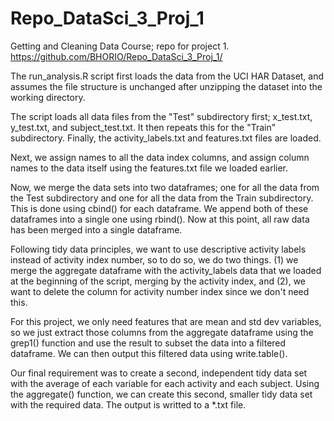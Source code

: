 Repo_DataSci_3_Proj_1
=====================

Getting and Cleaning Data Course; repo for project 1.
https://github.com/BHORIO/Repo_DataSci_3_Proj_1/

The run_analysis.R script first loads the data from the UCI HAR Dataset, and assumes the file structure is unchanged after unzipping the dataset into the working directory.

The script loads all data files from the "Test" subdirectory first; x_test.txt, y_test.txt, and subject_test.txt. It then repeats this for the "Train" subdirectory. Finally, the activity_labels.txt and features.txt files are loaded.

Next, we assign names to all the data index columns, and assign column names to the data itself using the features.txt file we loaded earlier.

Now, we merge the data sets into two dataframes; one for all the data from the Test subdirectory and one for all the data from the Train subdirectory. This is done using cbind() for each dataframe. We append both of these dataframes into a single one using rbind(). Now at this point, all raw data has been merged into a single dataframe.

Following tidy data principles, we want to use descriptive activity labels instead of activity index number, so to do so, we do two things. (1) we merge the aggregate dataframe with the activity_labels data that we loaded at the beginning of the script, merging by the activity index, and (2), we want to delete the column for activity number index since we don't need this.

For this project, we only need features that are mean and std dev variables, so we just extract those columns from the aggregate dataframe using the grep1() function and use the result to subset the data into a filtered dataframe. We can then output this filtered data using write.table().

Our final requirement was to create a second, independent tidy data set with the average of each variable for each activity and each subject. Using the aggregate() function, we can create this second, smaller tidy data set with the required data. The output is writted to a *.txt file.
